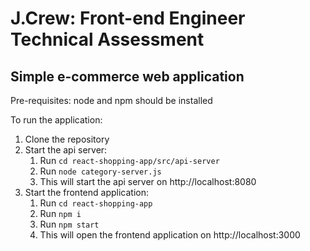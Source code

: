 # J.Crew: Front-end Engineer Technical Assessment

## Simple e-commerce web application

Pre-requisites: node and npm should be installed

To run the application:

1. Clone the repository
2. Start the api server:
   1. Run `cd react-shopping-app/src/api-server`
   2. Run `node category-server.js`
   3. This will start the api server on http://localhost:8080
3. Start the frontend application:
   1. Run `cd react-shopping-app`
   2. Run `npm i`
   3. Run `npm start`
   4. This will open the frontend application on http://localhost:3000
